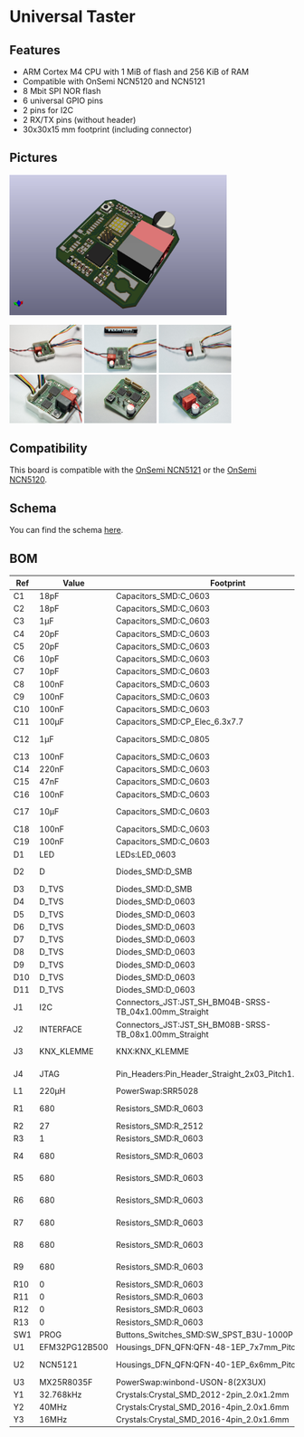 # Universal Taster

## Features
* ARM Cortex M4 CPU with 1 MiB of flash and 256 KiB of RAM
* Compatible with OnSemi NCN5120 and NCN5121
* 8 Mbit SPI NOR flash
* 6 universal GPIO pins
* 2 pins for I2C
* 2 RX/TX pins (without header)
* 30x30x15 mm footprint (including connector)

## Pictures
<img src="Pictures/TopView.png" width="384" alt="3D render of board.">

[<img src="Pictures/Image1.jpg" width="128" alt="Image 1 of complete board.">](Pictures/Image1.jpg)
[<img src="Pictures/Image2.jpg" width="128" alt="Image 2 of complete board.">](Pictures/Image2.jpg)
[<img src="Pictures/Image3.jpg" width="128" alt="Image 3 of complete board.">](Pictures/Image3.jpg)
[<img src="Pictures/Image4.jpg" width="128" alt="Image 4 of complete board.">](Pictures/Image4.jpg)
[<img src="Pictures/Image5.jpg" width="128" alt="Image 5 of complete board.">](Pictures/Image5.jpg)
[<img src="Pictures/Image6.jpg" width="128" alt="Image 6 of complete board.">](Pictures/Image6.jpg)

## Compatibility
This board is compatible with the [OnSemi NCN5121](http://www.onsemi.com/pub/Collateral/NCN5121-D.PDF) or the [OnSemi NCN5120](http://www.onsemi.com/pub/Collateral/NCN5120-D.PDF).

## Schema
You can find the schema [here](Taster.pdf).

## BOM
| **Ref** | **Value**     | **Footprint**                                          | **Farnell** | **DigiKey**         | **Notes**         |
|---------|---------------|--------------------------------------------------------|-------------|---------------------|-------------------|
| C1      | 18pF          | Capacitors_SMD:C_0603                                  | 2821267     |                     |                   |
| C2      | 18pF          | Capacitors_SMD:C_0603                                  | 2821267     |                     |                   |
| C3      | 1µF           | Capacitors_SMD:C_0603                                  |             | 587-1437-1-ND       | 35 V              |
| C4      | 20pF          | Capacitors_SMD:C_0603                                  | 2627461     |                     |                   |
| C5      | 20pF          | Capacitors_SMD:C_0603                                  | 2627461     |                     |                   |
| C6      | 10pF          | Capacitors_SMD:C_0603                                  | 1414600     |                     |                   |
| C7      | 10pF          | Capacitors_SMD:C_0603                                  | 1414600     |                     |                   |
| C8      | 100nF         | Capacitors_SMD:C_0603                                  | 1833843     |                     |                   |
| C9      | 100nF         | Capacitors_SMD:C_0603                                  | 1833843     |                     |                   |
| C10     | 100nF         | Capacitors_SMD:C_0603                                  | 1833843     |                     |                   |
| C11     | 100µF         | Capacitors_SMD:CP_Elec_6.3x7.7                         |             | 732-8511-1-ND       | 35 V              |
| C12     | 1µF           | Capacitors_SMD:C_0805                                  | 2346944     |                     | 35 V 2R ESR       |
| C13     | 100nF         | Capacitors_SMD:C_0603                                  | 1833843     |                     |                   |
| C14     | 220nF         | Capacitors_SMD:C_0603                                  | 2346906     |                     | 50V               |
| C15     | 47nF          | Capacitors_SMD:C_0603                                  | 2524870     |                     | 50V               |
| C16     | 100nF         | Capacitors_SMD:C_0603                                  | 1833843     |                     |                   |
| C17     | 10µF          | Capacitors_SMD:C_0603                                  |             | 445-9104-1-ND       | 6.3 V 0.1R ESR    |
| C18     | 100nF         | Capacitors_SMD:C_0603                                  | 1833843     |                     |                   |
| C19     | 100nF         | Capacitors_SMD:C_0603                                  | 1833843     |                     |                   |
| D1      | LED           | LEDs:LED_0603                                          | 2687487     |                     |                   |
| D2      | D             | Diodes_SMD:D_SMB                                       |             | 1SMA40CAT3GOSCT-ND  |                   |
| D3      | D_TVS         | Diodes_SMD:D_SMB                                       |             | SS16T3GOSCT-ND      |                   |
| D4      | D_TVS         | Diodes_SMD:D_0603                                      | 2368172     |                     |                   |
| D5      | D_TVS         | Diodes_SMD:D_0603                                      | 2368172     |                     |                   |
| D6      | D_TVS         | Diodes_SMD:D_0603                                      | 2368172     |                     |                   |
| D7      | D_TVS         | Diodes_SMD:D_0603                                      | 2368172     |                     |                   |
| D8      | D_TVS         | Diodes_SMD:D_0603                                      | 2368172     |                     |                   |
| D9      | D_TVS         | Diodes_SMD:D_0603                                      | 2368172     |                     |                   |
| D10     | D_TVS         | Diodes_SMD:D_0603                                      | 2368172     |                     |                   |
| D11     | D_TVS         | Diodes_SMD:D_0603                                      | 2368172     |                     |                   |
| J1      | I2C           | Connectors_JST:JST_SH_BM04B-SRSS-TB_04x1.00mm_Straight |             |                     | Ebay              |
| J2      | INTERFACE     | Connectors_JST:JST_SH_BM08B-SRSS-TB_08x1.00mm_Straight |             |                     | Ebay              |
| J3      | KNX_KLEMME    | KNX:KNX_KLEMME                                         |             | 36-1425-2-ND        | Two needed        |
| J4      | JTAG          | Pin_Headers:Pin_Header_Straight_2x03_Pitch1.27mm_SMD   | 2308512     |                     | Contra is 1865334 |
| L1      | 220µH         | PowerSwap:SRR5028                                      |             | SRR5028-221YCT-ND   |                   |
| R1      | 680           | Resistors_SMD:R_0603                                   |             | MCT0603-680-CFCT-ND |                   |
| R2      | 27            | Resistors_SMD:R_2512                                   | 2426565     |                     |                   |
| R3      | 1             | Resistors_SMD:R_0603                                   | 2078888     |                     |                   |
| R4      | 680           | Resistors_SMD:R_0603                                   |             | MCT0603-680-CFCT-ND |                   |
| R5      | 680           | Resistors_SMD:R_0603                                   |             | MCT0603-680-CFCT-ND |                   |
| R6      | 680           | Resistors_SMD:R_0603                                   |             | MCT0603-680-CFCT-ND |                   |
| R7      | 680           | Resistors_SMD:R_0603                                   |             | MCT0603-680-CFCT-ND |                   |
| R8      | 680           | Resistors_SMD:R_0603                                   |             | MCT0603-680-CFCT-ND |                   |
| R9      | 680           | Resistors_SMD:R_0603                                   |             | MCT0603-680-CFCT-ND |                   |
| R10     | 0             | Resistors_SMD:R_0603                                   |             | 311-0.0GRCT-ND      |                   |
| R11     | 0             | Resistors_SMD:R_0603                                   |             | 311-0.0GRCT-ND      |                   |
| R12     | 0             | Resistors_SMD:R_0603                                   |             | 311-0.0GRCT-ND      |                   |
| R13     | 0             | Resistors_SMD:R_0603                                   |             | 311-0.0GRCT-ND      |                   |
| SW1     | PROG          | Buttons_Switches_SMD:SW_SPST_B3U-1000P                 |             | SW1020CT-ND         |                   |
| U1      | EFM32PG12B500 | Housings_DFN_QFN:QFN-48-1EP_7x7mm_Pitch0.5mm           |             | 336-3941-ND         |                   |
| U2      | NCN5121       | Housings_DFN_QFN:QFN-40-1EP_6x6mm_Pitch0.5mm           |             | NCN5121MNTWGOSCT-ND |                   |
| U3      | MX25R8035F    | PowerSwap:winbond-USON-8(2X3UX)                        |             | 1092-1207-1-ND      |                   |
| Y1      | 32.768kHz     | Crystals:Crystal_SMD_2012-2pin_2.0x1.2mm               |             | XC2288CT-ND         |                   |
| Y2      | 40MHz         | Crystals:Crystal_SMD_2016-4pin_2.0x1.6mm               |             | 1253-1120-1-ND      |                   |
| Y3      | 16MHz         | Crystals:Crystal_SMD_2016-4pin_2.0x1.6mm               |             | 1253-1348-1-ND      |                   |
